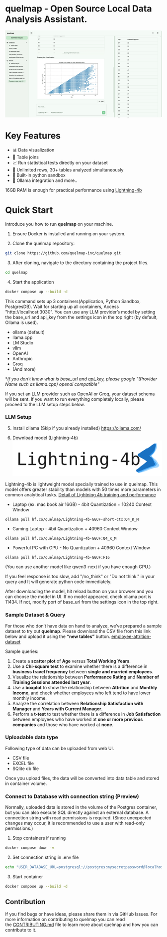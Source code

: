 # quelmap - Open Source Local Data Analysis Assistant.

![preview](.assets/preview.gif)

# Key Features

- 📊 Data visualization    
-  🚀 Table joins
-  📈 Run statistical tests directly on your dataset
-  📂 Unlimited rows, 30+ tables analyzed simultaneously
-  🐍 Built-in python sandbox
-  🦙 Ollama integration
and more..

16GB RAM is enough for practical performance using [Lightning-4b](https://quelmap.com/lightning-4b)

# Quick Start

Introduce you how to run **quelmap** on your machine.

1. Ensure Docker is installed and running on your system.

2. Clone the quelmap repository:
```bash
git clone https://github.com/quelmap-inc/quelmap.git
```

3. After cloning, navigate to the directory containing the project files.
```bash
cd quelmap
```

4. Start the application
```bash
docker compose up --build -d
```
This command sets up 3 containers(Application, Python Sandbox, PostgresDB). Wait for starting up all containers, Access "http://localhost:3030".
You can use any LLM provider’s model by setting the base_url and api_key from the settings icon in the top right (by default, Ollama is used).
- ollama (default)
- llama.cpp
- LM Studio
- vllm
- OpenAI
- Anthropic
- Groq
- (And more)

**If you don't know what is base_url and api_key, please google "(Provider Name such as llama.cpp) openai compatible"*

If you set an LLM provider such as OpenAI or Groq, your dataset schema will be sent. If you want to run everything completely locally, please proceed to the LLM setup steps below.


### LLM Setup
5. Install ollama (Skip if you already installed)
https://ollama.com/

6. Download model (Lightning-4b)
![lightning-logo](.assets/lightning-logo.svg)

Lightning-4b is lightweight model specially trained to use in quelmap. This model offers greater stability than models with 50 times more parameters in common analytical tasks.
[Detail of Lightning 4b training and performance](https://quelmap.com/lightning-4b)


- Laptop (ex. mac book air 16GB) - 4bit Quantization + 10240 Context Window
```
ollama pull hf.co/quelmap/Lightning-4b-GGUF-short-ctx:Q4_K_M
```
- Gaming Laptop - 4bit Quantization + 40960 Context Window
```
ollama pull hf.co/quelmap/Lightning-4b-GGUF:Q4_K_M
```
- Powerful PC with GPU - No Quantization + 40960 Context Window
```
ollama pull hf.co/quelmap/Lightning-4b-GGUF:F16
```


(You can use another model like qwen3-next if you have enough GPU.)

If you feel response is too slow, add "/no_think" or "Do not think." in your query and It will generate python code immediately. 

After downloading the model, hit reload button on your browser and you can choose the model in UI. If no model appeared, check ollama port is 11434. If not, modify port of base_url from the settings icon in the top right.



### Sample Dataset & Query
For those who don’t have data on hand to analyze, we’ve prepared a sample dataset to try out **quelmap**. Please download the CSV file from this link below and upload it using the **“new tables”** button.
[employee-attrition-dataset](https://quelmap.com/sample_dataset)

Sample queries:
1. Create a **scatter plot** of **Age** versus **Total Working Years**.
2. Use a **Chi-square test** to examine whether there is a difference in **business travel frequency** between **single and married employees**.
3. Visualize the relationship between **Performance Rating** and **Number of Training Sessions attended last year**.
4. Use a **boxplot** to show the relationship between **Attrition** and **Monthly Income**, and check whether employees who left tend to have lower monthly income.
5. Analyze the correlation between **Relationship Satisfaction with Manager** and **Years with Current Manager**.
6. Perform a **t-test** to test whether there is a difference in **Job Satisfaction** between employees who have worked at **one or more previous companies** and those who have worked at **none**.

### Uploadable data type
Following type of data can be uploaded from web UI.
- CSV file
- EXCEL file
- SQlite db file

Once you upload files, the data will be converted into data table and stored in container volume.

### Connect to Database with connection string (Preview)
Normally, uploaded data is stored in the volume of the Postgres container, but you can also execute SQL directly against an external database. A connection string with read permissions is required. (Since unexpected changes may occur, it is recommended to use a user with read-only permissions.)

1. Stop containers if running
```bash
docker compose down -v
```
2. Set connection string in .env file
```bash
echo "USER_DATABASE_URL=postgresql://postgres:mysecretpassword@localhost:5432/mydatabase" >> .env
```
3. Start container
```bash
docker compose up --build -d
```

## Contribution
 If you find bugs or have ideas, please share them in via GitHub Issues. For more information on contributing to quelmap you can read the [CONTRIBUTING.md](CONTRIBUTING.md) file to learn more about quelmap and how you can contribute to it.
